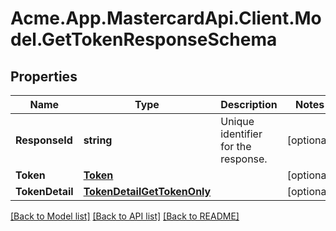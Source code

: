 
# Acme.App.MastercardApi.Client.Model.GetTokenResponseSchema

## Properties

Name | Type | Description | Notes
------------ | ------------- | ------------- | -------------
**ResponseId** | **string** | Unique identifier for the response.  | [optional] 
**Token** | [**Token**](Token.md) |  | [optional] 
**TokenDetail** | [**TokenDetailGetTokenOnly**](TokenDetailGetTokenOnly.md) |  | [optional] 

[[Back to Model list]](../README.md#documentation-for-models)
[[Back to API list]](../README.md#documentation-for-api-endpoints)
[[Back to README]](../README.md)


